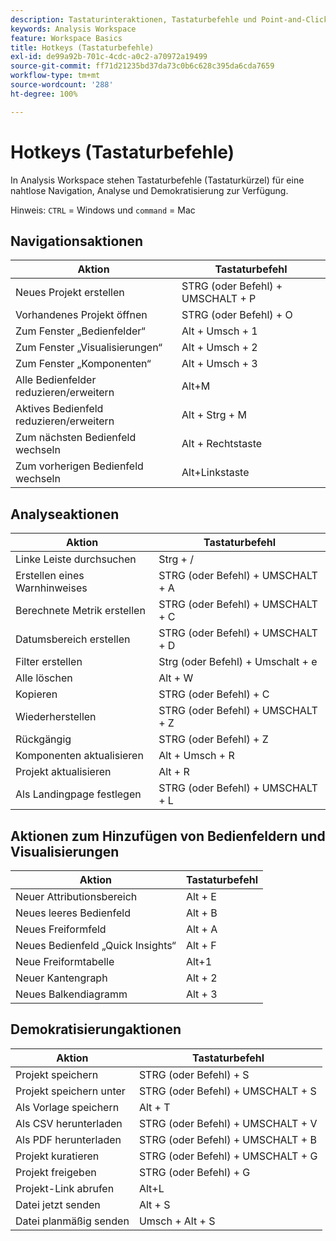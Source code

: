 ```yaml
---
description: Tastaturinteraktionen, Tastaturbefehle und Point-and-Click-Verhaltensweisen, die in Analysis Workspace verfügbar sind.
keywords: Analysis Workspace
feature: Workspace Basics
title: Hotkeys (Tastaturbefehle)
exl-id: de99a92b-701c-4cdc-a0c2-a70972a19499
source-git-commit: ff71d21235bd37da73c0b6c628c395da6cda7659
workflow-type: tm+mt
source-wordcount: '288'
ht-degree: 100%

---
```


# Hotkeys (Tastaturbefehle)

In Analysis Workspace stehen Tastaturbefehle (Tastaturkürzel) für eine nahtlose Navigation, Analyse und Demokratisierung zur Verfügung.

Hinweis: `CTRL` = Windows und `command` = Mac

## Navigationsaktionen

| Aktion | Tastaturbefehl |
|---|---|
| Neues Projekt erstellen | STRG (oder Befehl) + UMSCHALT + P |
| Vorhandenes Projekt öffnen | STRG (oder Befehl) + O |
| Zum Fenster „Bedienfelder“ | Alt + Umsch + 1 |
| Zum Fenster „Visualisierungen“ | Alt + Umsch + 2 |
| Zum Fenster „Komponenten“ | Alt + Umsch + 3 |
| Alle Bedienfelder reduzieren/erweitern | Alt+M |
| Aktives Bedienfeld reduzieren/erweitern | Alt + Strg + M |
| Zum nächsten Bedienfeld wechseln | Alt + Rechtstaste |
| Zum vorherigen Bedienfeld wechseln | Alt+Linkstaste |

## Analyseaktionen

| Aktion | Tastaturbefehl |
|---|---|
| Linke Leiste durchsuchen | Strg + / |
| Erstellen eines Warnhinweises | STRG (oder Befehl) + UMSCHALT + A |
| Berechnete Metrik erstellen | STRG (oder Befehl) + UMSCHALT + C |
| Datumsbereich erstellen | STRG (oder Befehl) + UMSCHALT + D |
| Filter erstellen | Strg (oder Befehl) + Umschalt + e |
| Alle löschen | Alt + W |
| Kopieren | STRG (oder Befehl) + C |
| Wiederherstellen | STRG (oder Befehl) + UMSCHALT + Z |
| Rückgängig | STRG (oder Befehl) + Z |
| Komponenten aktualisieren | Alt + Umsch + R |
| Projekt aktualisieren | Alt + R |
| Als Landingpage festlegen | STRG (oder Befehl) + UMSCHALT + L |

## Aktionen zum Hinzufügen von Bedienfeldern und Visualisierungen

| Aktion | Tastaturbefehl |
|---|---|
| Neuer Attributionsbereich | Alt + E |
| Neues leeres Bedienfeld | Alt + B |
| Neues Freiformfeld | Alt + A |
| Neues Bedienfeld „Quick Insights“ | Alt + F |
| Neue Freiformtabelle | Alt+1 |
| Neuer Kantengraph | Alt + 2 |
| Neues Balkendiagramm | Alt + 3 |

## Demokratisierungaktionen

| Aktion | Tastaturbefehl |
|---|---|
| Projekt speichern | STRG (oder Befehl) + S |
| Projekt speichern unter | STRG (oder Befehl) + UMSCHALT + S |
| Als Vorlage speichern | Alt + T |
| Als CSV herunterladen | STRG (oder Befehl) + UMSCHALT + V |
| Als PDF herunterladen | STRG (oder Befehl) + UMSCHALT + B |
| Projekt kuratieren | STRG (oder Befehl) + UMSCHALT + G |
| Projekt freigeben | STRG (oder Befehl) + G |
| Projekt-Link abrufen | Alt+L |
| Datei jetzt senden | Alt + S |
| Datei planmäßig senden | Umsch + Alt + S |
